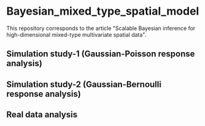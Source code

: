 # Bayesian_mixed_type_spatial_model
This repository corresponds to the article "Scalable Bayesian inference for high-dimensional mixed-type multivariate spatial data".

## Simulation study-1 (Gaussian-Poisson response analysis)

## Simulation study-2 (Gaussian-Bernoulli response analysis)

## Real data analysis


